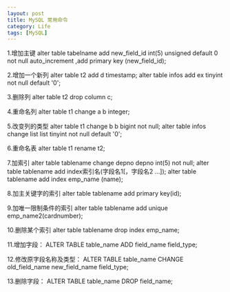 ```yaml
---
layout: post
title: MySQL 常用命令
category: Life
tags: [MySQL]
---
```



1.增加主键
	alter table tabelname add new_field_id int(5) unsigned default 0 not null auto_increment ,add primary key (new_field_id);

2.增加一个新列
	alter table t2 add d timestamp;
	alter table infos add ex tinyint not null default '0';

3.删除列
	alter table t2 drop column c;

4.重命名列
	alter table t1 change a b integer;

5.改变列的类型
	alter table t1 change b b bigint not null;
	alter table infos change list list tinyint not null default '0';

6.重命名表
	alter table t1 rename t2;

7.加索引
	alter table tablename change depno depno int(5) not null;
	alter table tablename add index索引名(字段名1[，字段名2 …]);
	alter table tablename add index emp_name (name);

8.加主关键字的索引
	alter table tablename add primary key(id);

9.加唯一限制条件的索引
	alter table tablename add unique emp_name2(cardnumber);

10.删除某个索引
	alter table tablename drop index emp_name;


11.增加字段：
	ALTER TABLE table_name ADD field_name field_type;

12.修改原字段名称及类型：
	ALTER TABLE table_name CHANGE old_field_name new_field_name field_type;

13.删除字段：
	ALTER TABLE table_name DROP field_name;
